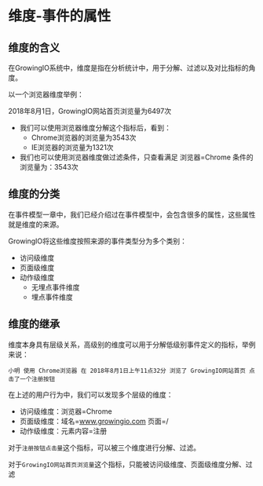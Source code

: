 # 维度-事件的属性

## 维度的含义

在GrowingIO系统中，维度是指在分析统计中，用于分解、过滤以及对比指标的角度。

以一个浏览器维度举例：

2018年8月1日，GrowingIO网站首页浏览量为6497次

* 我们可以使用浏览器维度分解这个指标后，看到：
  * Chrome浏览器的浏览量为3543次
  * IE浏览器的浏览量为1321次
* 我们也可以使用浏览器维度做过滤条件，只查看满足 浏览器=Chrome 条件的浏览量为：3543次

## 维度的分类

在事件模型一章中，我们已经介绍过在事件模型中，会包含很多的属性，这些属性就是维度的来源。

GrowingIO将这些维度按照来源的事件类型分为多个类别：

* 访问级维度
* 页面级维度
* 动作级维度
  * 无埋点事件维度
  * 埋点事件维度

## 维度的继承

维度本身具有层级关系，高级别的维度可以用于分解低级别事件定义的指标，举例来说：

`小明 使用 Chrome浏览器 在 2018年8月1日上午11点32分 浏览了 GrowingIO网站首页 点击了一个注册按钮`

在上述的用户行为中，我们可以发现多个层级的维度：

* 访问级维度：浏览器=Chrome
* 页面级维度：域名=www.growingio.com  页面=/
* 动作级维度：元素内容=注册

对于`注册按钮点击量`这个指标，可以被三个维度进行分解、过滤。

对于`GrowingIO网站首页浏览量`这个指标，只能被访问级维度、页面级维度分解、过滤

